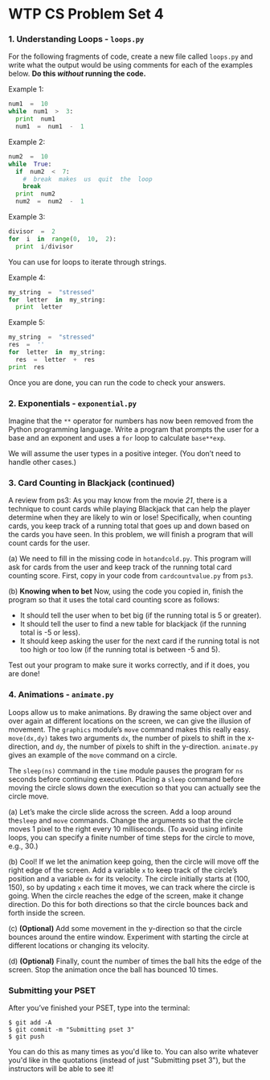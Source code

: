 # WTP CS Problem Set 4

### 1. Understanding Loops - `loops.py`
For the following fragments of code, create a new file called `loops.py` and write what the output would be using comments for each of the examples below. **Do this *without* running the code.**

Example 1:
```python
num1  =  10
while  num1  >  3:
  print  num1
  num1  =  num1  -  1
```

Example 2:
```python
num2  =  10
while  True:
  if  num2  <  7:
    #  break  makes  us  quit  the  loop
    break
  print  num2
  num2  =  num2  -  1
```

Example 3:
```python
divisor  =  2
for  i  in  range(0,  10,  2):
  print  i/divisor
```

You can use for loops to iterate through strings.

Example 4:
```python
my_string  =  "stressed"
for  letter  in  my_string:
  print  letter
```

Example 5:
```python
my_string  =  "stressed"
res  =  ''
for  letter  in  my_string:
  res  =  letter  +  res
print  res
```

Once you are done, you can run the code to check your answers. 

### 2.  Exponentials - `exponential.py`
Imagine  that  the `**` operator  for  numbers  has  now  been  removed  from  the  Python  programming  language. Write  a  program  that  prompts  the  user  for  a  base  and  an  exponent  and  uses  a `for` loop  to  calculate `base**exp`.

We  will  assume  the  user  types  in  a  positive  integer.  (You  don’t  need  to  handle  other  cases.)

### 3. Card Counting in Blackjack (continued)
A  review  from  ps3:  As  you  may  know  from  the  movie *21*,  there  is  a  technique  to  count  cards  while playing  Blackjack  that  can  help  the  player  determine  when  they  are  likely  to  win  or  lose!  Specifically, when  counting  cards,  you  keep  track  of  a  running  total  that  goes  up  and  down  based  on  the  cards  you have  seen.  In  this  problem,  we  will  finish  a  program  that  will  count  cards  for  the  user.

(a) We  need  to  fill  in  the  missing  code  in `hotandcold.py`.  This  program  will  ask  for  cards  from the  user  and  keep  track  of  the  running  total  card  counting  score.  First,  copy  in  your  code  from `cardcountvalue.py` from `ps3`.

(b) **Knowing  when  to  bet** Now,  using  the  code  you  copied  in,  finish  the  program  so  that  it  uses  the total  card  counting  score  as  follows:

  * It  should  tell  the  user  when  to  bet  big  (if  the  running  total  is  5  or  greater).
  * It  should  tell  the  user  to  find  a  new  table  for  blackjack  (if  the  running  total  is  -5  or  less).
  * It  should  keep  asking  the  user  for  the  next  card  if  the  running  total  is  not  too  high  or  too  low (if  the  running  total  is  between  -5  and  5).
  
Test  out  your  program  to  make  sure  it  works  correctly,  and  if  it  does,  you  are  done!

### 4. Animations - `animate.py`
Loops  allow  us  to  make  animations.  By  drawing  the  same  object  over  and  over  again  at  different  locations on  the  screen,  we  can  give  the  illusion  of  movement.  The `graphics` module’s `move` command  makes  this really easy. `move(dx,dy)` takes  two  arguments `dx`,  the  number  of  pixels  to  shift  in  the x-direction,  and `dy`,  the  number  of  pixels  to  shift  in  the y-direction. `animate.py` gives  an  example  of  the `move` command on  a  circle.

The `sleep(ns)` command  in  the `time` module  pauses  the  program  for `ns` seconds  before  continuing execution.  Placing  a `sleep` command  before  moving  the  circle  slows  down  the  execution  so  that  you  can actually  see  the  circle  move.

(a) Let’s  make  the  circle  slide  across  the  screen.  Add  a  loop  around  the`sleep` and `move` commands. Change  the  arguments  so  that  the  circle  moves  1  pixel  to  the  right  every  10  milliseconds.  (To  avoid using  infinite  loops,  you  can  specify  a  finite  number  of  time  steps  for  the  circle  to  move,  e.g.,  30.)

(b) Cool!  If  we  let  the  animation  keep  going,  then  the  circle  will  move  off  the  right  edge  of  the  screen. Add  a  variable `x` to  keep  track  of  the  circle’s  position  and  a  variable `dx` for  its  velocity.  The  circle initially  starts  at  (100,  150),  so  by  updating `x` each  time  it  moves,  we  can  track  where  the  circle  is going.  When  the  circle  reaches  the  edge  of  the  screen,  make  it  change  direction.  Do  this  for  both directions  so  that  the  circle  bounces  back  and  forth  inside  the  screen.

(c) **(Optional)** Add  some  movement  in  the y-direction  so  that  the  circle  bounces  around  the  entire window.  Experiment  with  starting  the  circle  at  different  locations  or  changing  its  velocity.

(d) **(Optional)** Finally,  count  the  number  of  times  the  ball  hits  the  edge  of  the  screen.  Stop  the animation  once  the  ball  has  bounced  10  times.

### Submitting your PSET
After you’ve finished your PSET, type into the terminal:
```
$ git add -A
$ git commit -m "Submitting pset 3"
$ git push
```
You can do this as many times as you'd like to. You can also write whatever you'd like in the quotations (instead of just "Submitting pset 3"), but the instructors will be able to see it!

